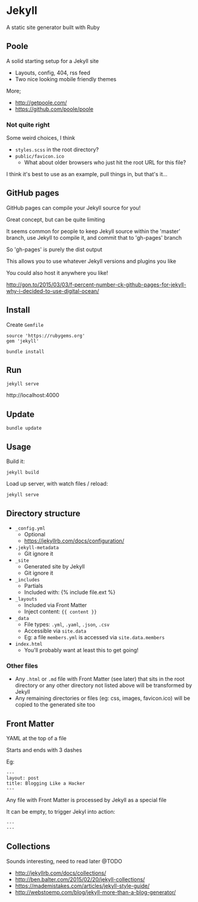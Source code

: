 Jekyll
======

A static site generator built with Ruby

Poole
-----

A solid starting setup for a Jekyll site

- Layouts, config, 404, rss feed
- Two nice looking mobile friendly themes

More;
- http://getpoole.com/
- https://github.com/poole/poole

### Not quite right

Some weird choices, I think

- `styles.scss` in the root directory?
- `public/favicon.ico`
    - What about older browsers who just hit the root URL for this file?

I think it's best to use as an example, pull things in, but that's it...

GitHub pages
------------

GitHub pages can compile your Jekyll source for you!

Great concept, but can be quite limiting

It seems common for people to keep Jekyll source within the 'master' branch, use Jekyll to compile it, and commit that to 'gh-pages' branch

So 'gh-pages' is purely the dist output

This allows you to use whatever Jekyll versions and plugins you like

You could also host it anywhere you like!

http://gon.to/2015/03/03/f-percent-number-ck-github-pages-for-jekyll-why-i-decided-to-use-digital-ocean/

Install
-------

Create `Gemfile`

```
source 'https://rubygems.org'
gem 'jekyll'
```

```
bundle install
```

Run
---

```
jekyll serve
```

http://localhost:4000

Update
------

```
bundle update
```

Usage
-----

Build it:

```
jekyll build
```

Load up server, with watch files / reload:

```
jekyll serve
```

Directory structure
-------------------

- `_config.yml`
    - Optional
    - https://jekyllrb.com/docs/configuration/
- `.jekyll-metadata`
    - Git ignore it
- `_site`
    - Generated site by Jekyll
    - Git ignore it
- `_includes`
    - Partials
    - Included with: {% include file.ext %}
- `_layouts`
    - Included via Front Matter
    - Inject content: `{{ content }}`
- `_data`
    - File types: `.yml`, `.yaml`, `.json`, `.csv`
    - Accessible via `site.data`
    - Eg: a file `members.yml` is accessed via `site.data.members`
- `index.html`
    - You'll probably want at least this to get going!

### Other files

- Any `.html` or `.md` file with Front Matter (see later) that sits in the root directory or any other directory not listed above will be transformed by Jekyll
- Any remaining directories or files (eg: css, images, favicon.ico) will be copied to the generated site too

Front Matter
------------

YAML at the top of a file

Starts and ends with 3 dashes

Eg:

```
---
layout: post
title: Blogging Like a Hacker
---
```

Any file with Front Matter is processed by Jekyll as a special file

It can be empty, to trigger Jekyl into action:

```
---
---
```

Collections
-----------

Sounds interesting, need to read later @TODO

- http://jekyllrb.com/docs/collections/
- http://ben.balter.com/2015/02/20/jekyll-collections/
- https://mademistakes.com/articles/jekyll-style-guide/
- http://webstoemp.com/blog/jekyll-more-than-a-blog-generator/

